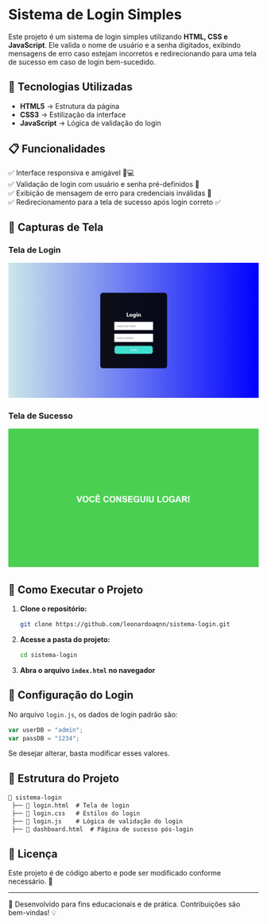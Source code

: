# Sistema de Login Simples

Este projeto é um sistema de login simples utilizando **HTML, CSS e JavaScript**. Ele valida o nome de usuário e a senha digitados, exibindo mensagens de erro caso estejam incorretos e redirecionando para uma tela de sucesso em caso de login bem-sucedido.

## 📌 Tecnologias Utilizadas

- **HTML5** → Estrutura da página
- **CSS3** → Estilização da interface
- **JavaScript** → Lógica de validação do login

## 📋 Funcionalidades

✅ Interface responsiva e amigável 📱💻  
✅ Validação de login com usuário e senha pré-definidos 🔑  
✅ Exibição de mensagem de erro para credenciais inválidas 🚫  
✅ Redirecionamento para a tela de sucesso após login correto ✅  

## 🎨 Capturas de Tela

### Tela de Login
![Tela de Login](images/teladelogin.png)

### Tela de Sucesso
![Tela de Sucesso](images/logincomsucesso.png)
## 🚀 Como Executar o Projeto

1. **Clone o repositório:**
   ```sh
   git clone https://github.com/leonardoaqnn/sistema-login.git
   ```

2. **Acesse a pasta do projeto:**
   ```sh
   cd sistema-login
   ```

3. **Abra o arquivo `index.html` no navegador**

## 🔧 Configuração do Login

No arquivo `login.js`, os dados de login padrão são:
```js
var userDB = "admin";
var passDB = "1234";
```
Se desejar alterar, basta modificar esses valores.

## 📌 Estrutura do Projeto

```
📂 sistema-login
 ├── 📄 login.html  # Tela de login
 ├── 📄 login.css   # Estilos do login
 ├── 📄 login.js    # Lógica de validação do login
 ├── 📄 dashboard.html  # Página de sucesso pós-login
```

## 📜 Licença

Este projeto é de código aberto e pode ser modificado conforme necessário. 📜

---
🚀 Desenvolvido para fins educacionais e de prática. Contribuições são bem-vindas! 💡


